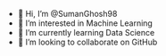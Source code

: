 - 👋 Hi, I’m @SumanGhosh98
- 👀 I’m interested in Machine Learning
- 🌱 I’m currently learning Data Science
- 💞️ I’m looking to collaborate on GitHub


<!---
SumanGhosh98/SumanGhosh98 is a ✨ special ✨ repository because its `README.md` (this file) appears on your GitHub profile.
You can click the Preview link to take a look at your changes.
--->
